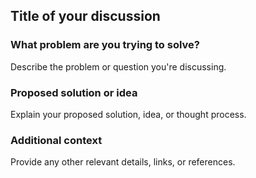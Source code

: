 ## Title of your discussion

### What problem are you trying to solve?
Describe the problem or question you're discussing.

### Proposed solution or idea
Explain your proposed solution, idea, or thought process.

### Additional context
Provide any other relevant details, links, or references.
